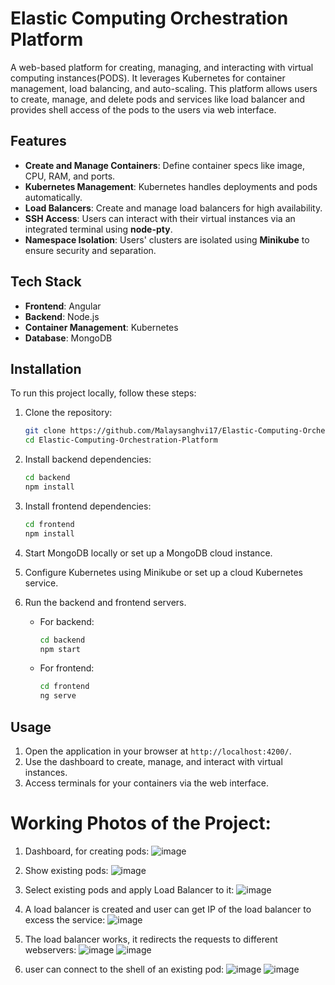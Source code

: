 # Elastic Computing Orchestration Platform

A web-based platform for creating, managing, and interacting with virtual computing instances(PODS). It leverages Kubernetes for container management, load balancing, and auto-scaling. This platform allows users to create, manage, and delete pods and services like load balancer and provides shell access of the pods to the users via web interface.

## Features

- **Create and Manage Containers**: Define container specs like image, CPU, RAM, and ports.
- **Kubernetes Management**: Kubernetes handles deployments and pods automatically.
- **Load Balancers**: Create and manage load balancers for high availability.
- **SSH Access**: Users can interact with their virtual instances via an integrated terminal using **node-pty**.
- **Namespace Isolation**: Users' clusters are isolated using **Minikube** to ensure security and separation.

## Tech Stack

- **Frontend**: Angular
- **Backend**: Node.js
- **Container Management**: Kubernetes
- **Database**: MongoDB

## Installation

To run this project locally, follow these steps:

1. Clone the repository:

    ```bash
    git clone https://github.com/Malaysanghvi17/Elastic-Computing-Orchestration-Platform.git
    cd Elastic-Computing-Orchestration-Platform
    ```

2. Install backend dependencies:

    ```bash
    cd backend
    npm install
    ```

3. Install frontend dependencies:

    ```bash
    cd frontend
    npm install
    ```

4. Start MongoDB locally or set up a MongoDB cloud instance.

5. Configure Kubernetes using Minikube or set up a cloud Kubernetes service.

6. Run the backend and frontend servers.

    - For backend:

      ```bash
      cd backend
      npm start
      ```

    - For frontend:

      ```bash
      cd frontend
      ng serve
      ```

## Usage

1. Open the application in your browser at `http://localhost:4200/`.
2. Use the dashboard to create, manage, and interact with virtual instances.
3. Access terminals for your containers via the web interface.

# Working Photos of the Project:
1. Dashboard, for creating pods:
![image](https://github.com/user-attachments/assets/ad21f001-31b9-4f7c-8808-4063c5616b18)

2. Show existing pods:
![image](https://github.com/user-attachments/assets/4a7bfb9a-1146-4819-bba4-332a81661e39)

3. Select existing pods and apply Load Balancer to it:
![image](https://github.com/user-attachments/assets/06f5a5ed-6d88-43ca-a8d4-8cdfde19d8b2)

4. A load balancer is created and user can get IP of the load balancer to excess the service:
![image](https://github.com/user-attachments/assets/44b0db09-aa76-45e9-9c39-02af99a7800f)

5. The load balancer works, it redirects the requests to different webservers:
![image](https://github.com/user-attachments/assets/65d55378-5989-4ede-8164-6b334b05f97a)
![image](https://github.com/user-attachments/assets/a7abc870-0190-4ae4-99e9-8bbc8c7bb6ac)

6. user can connect to the shell of an existing pod:
![image](https://github.com/user-attachments/assets/b76a0e78-e63b-4efe-aed1-585a35d33b5c)
![image](https://github.com/user-attachments/assets/c837c827-61a4-40c8-84e2-67d8816a6be1)
